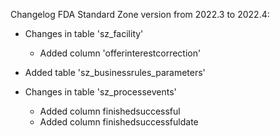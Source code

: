 Changelog FDA Standard Zone version from 2022.3 to 2022.4:

* Changes in table 'sz_facility'
  * Added column 'offerinterestcorrection'

* Added table 'sz_businessrules_parameters'
  
* Changes in table 'sz_processevents'
  * Added column finishedsuccessful
  * Added column finishedsuccessfuldate








	